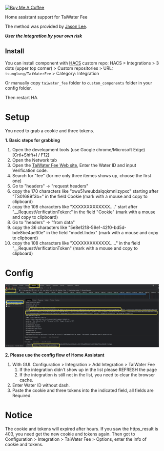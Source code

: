 <a href="https://www.buymeacoffee.com/tsunglung" target="_blank"><img src="https://cdn.buymeacoffee.com/buttons/default-orange.png" alt="Buy Me A Coffee" height="30" width="120"></a>

Home assistant support for TaiWater Fee

The method was provided by [Jason Lee](https://www.dcard.tw/@jas0n.1ee.com).

***User the integration by your own risk***

## Install

You can install component with [HACS](https://hacs.xyz/) custom repo: HACS > Integrations > 3 dots (upper top corner) > Custom repositories > URL: `tsunglung/TaiWaterFee` > Category: Integration

Or manually copy `taiwater_fee` folder to `custom_components` folder in your config folder.

Then restart HA.

# Setup

You need to grab a cookie and three tokens.

**1. Basic steps for grabbing**

1. Open the development tools (use Google chrome/Microsoft Edge) [Crtl+Shift+I / F12]
2. Open the Network tab
3. Open the [TaiWater Fee Web site](https://www.water.gov.tw/ch/EQuery/WaterFeeQuery?nodeId=753), Enter the Water ID and input Verification code.
4. Search for "fee" (for me only three itemes shows up, choose the first one)
5. Go to "headers" -> "request headers"
6. copy the 170 characters like "xwu51weubdalqqkmnlizypxc" starting after "TS01689f3b=" in the field Cookie (mark with a mouse and copy to clipboard)
7. copy the 108 characters like "XXXXXXXXXXXXX...." start after "\__RequestVerificationToken:"  in the field "Cookie" (mark with a mouse and copy to clipboard)
8. Go to "headers" -> "from data"
9. copy the 36 characters like "5e8e1218-59e1-42f0-bd5d-bde8be4ae30e" in the field "model.Index"  (mark with a mouse and copy to clipboard)
10. copy the 108 characters like "XXXXXXXXXXXXX....." in the field "\__RequestVerificationToken"  (mark with a mouse and copy to clipboard)

# Config

![grabbing](grabbing.png)

**2. Please use the config flow of Home Assistant**


1. With GUI. Configuration > Integration > Add Integration > TaiWater Fee
   1. If the integration didn't show up in the list please REFRESH the page
   2. If the integration is still not in the list, you need to clear the browser cache.
2. Enter Water ID without dash.
3. Paste the cookie and three tokens into the indicated field, all fields are Required.

# Notice
The cookie and tokens will expired after hours. If you saw the https_result is 403, you need get the new cookie and tokens again.
Then got to Configuration > Integration > TaiWater Fee > Options, enter the info of cookie and tokens.
